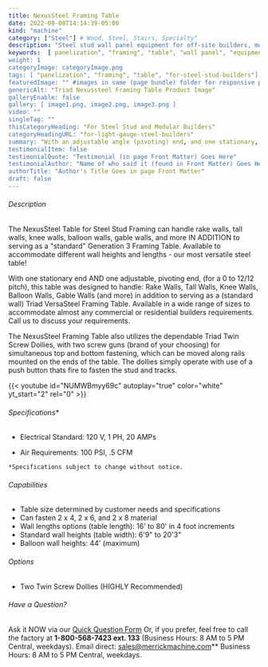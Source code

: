 ```yaml
---
title: NexusSteel Framing Table
date: 2022-08-08T14:14:39-05:00
kind: "machine"
category: ["Steel"] # Wood, Steel, Stairs, Specialty"
description: "Steel stud wall panel equipment for off-site builders, modular construction, components, subcomponents and all floor and wall panelization lines."
keywords:  [ panelization", "framing", "table", "wall panel", "equipment", "for-steel-stud-builders"]
weight: 1
categoryImage: categoryImage.png
tags: [ "panelization", "framing", "table", "for-steel-stud-builders"] #["framing", "table", "mobile", "stick-builder" "shed-builder"]
featuredImage: "" #images in same (page bundle) folder for responsive processing
genericAlt: "Triad Nexussteel Framing Table Product Image"
galleryEnable: false
gallery: [ image1.png, image2.png, image3.png ]
video: ""
singleTag: ""
thisCategoryHeading: "For Steel Stud and Modular Builders"
categoryHeadingURL: "for-light-gauge-steel-builders"
summary: "With an adjustable angle (pivoting) end, and one stationary, it's the most versatile steel stud framing table on the market."
testimonialItem: false
testimonialQuote: "Testimonial (in page Front Matter) Goes Here"
testimonialAuthor: "Name of who said it (found in Front Matter) Goes Here"
authorTitle: "Author's Title Goes in page Front Matter"
draft: false
---
```


###### Description

The NexusSteel Table for Steel Stud Framing can handle rake walls, tall walls, knee walls, balloon walls, gable walls, and more IN ADDITION to serving as a "standard" Generation 3 Framing Table. Available to accommodate different wall heights and lengths - our most versatile steel table! 

With one stationary end AND one adjustable, pivoting end, (for a 0 to 12/12 pitch), this table was designed to handle: Rake Walls, Tall Walls, Knee Walls, Balloon Walls, Gable Walls (and more) in addition to serving as a (standard wall) Triad VersaSteel Framing Table. Available in a wide range of sizes to accommodate almost any commercial or residential builders requirements. Call us to discuss your requirements. 

The NexusSteel Framing Table also utilizes the dependable Triad Twin Screw Dollies, with two screw guns (brand of your choosing) for simultaneous top and bottom fastening, which can be moved along rails mounted on the ends of the table. The dollies simply operate with use of a push button thats fire to fasten the stud and tracks.

{{< youtube id="NUMWBmyy69c" autoplay="true" color="white" yt_start="2" rel="0" >}}

###### Specifications*

- Electrical Standard: 120 V, 1 PH, 20 AMPs

- Air Requirements: 100 PSI, .5 CFM

 `*Specifications subject to change without notice.`

###### Capabilities

- Table size determined by customer needs and specifications
- Can fasten 2 x 4, 2 x 6, and 2 x 8 material
- Wall lengths options (table length): 16' to 80' in 4 foot increments
- Standard wall heights (table width): 6'9" to 20'3"
- Balloon wall heights: 44' (maximum)

###### Options

- Two Twin Screw Dollies (HIGHLY Recommended)

###### Have a Question?

Ask it NOW via our [Quick Question Form](#qq)
Or, if you prefer, feel free to call the factory at **1-800-568-7423 ext. 133** (Business Hours: 8 AM to 5 PM Central, weekdays). Email direct: sales@merrickmachine.com** Business Hours: 8 AM to 5 PM Central, weekdays.
